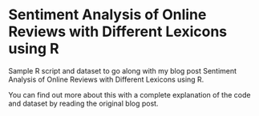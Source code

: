 # Sentiment Analysis of Online Reviews with Different Lexicons using R
Sample R script and dataset to go along with my blog post Sentiment Analysis of Online Reviews with Different Lexicons using R. 

You can find out more about this with a complete explanation of the code and dataset by reading the original blog post.
